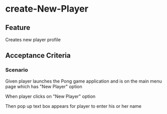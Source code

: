 # create-New-Player

## Feature

Creates new player profile

## Acceptance Criteria

### Scenario

Given player launches the Pong game application and
is on the main menu page which has "New Player" option

When player clicks on "New Player" option 

Then pop up text box appears for player to enter his or
her name
